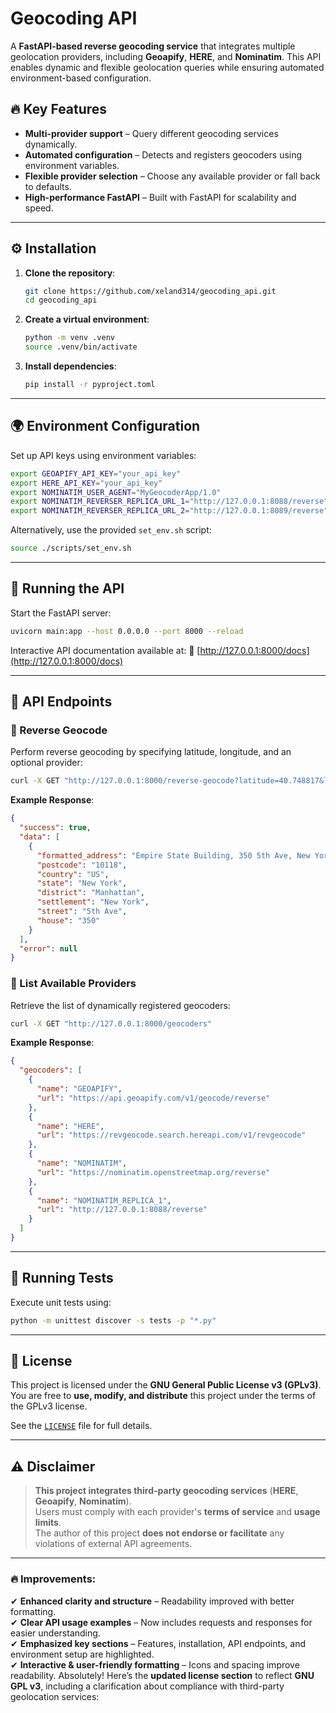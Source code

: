 # Geocoding API

A **FastAPI-based reverse geocoding service** that integrates multiple geolocation providers, including **Geoapify**, **HERE**, and **Nominatim**. This API enables dynamic and flexible geolocation queries while ensuring automated environment-based configuration.

## 🔥 Key Features

- **Multi-provider support** – Query different geocoding services dynamically.
- **Automated configuration** – Detects and registers geocoders using environment variables.
- **Flexible provider selection** – Choose any available provider or fall back to defaults.
- **High-performance FastAPI** – Built with FastAPI for scalability and speed.

---

## ⚙️ Installation

1. **Clone the repository**:

   ```bash
   git clone https://github.com/xeland314/geocoding_api.git
   cd geocoding_api
   ```

2. **Create a virtual environment**:

   ```bash
   python -m venv .venv
   source .venv/bin/activate
   ```

3. **Install dependencies**:
   ```bash
   pip install -r pyproject.toml
   ```

---

## 🌍 Environment Configuration

Set up API keys using environment variables:

```bash
export GEOAPIFY_API_KEY="your_api_key"
export HERE_API_KEY="your_api_key"
export NOMINATIM_USER_AGENT="MyGeocoderApp/1.0"
export NOMINATIM_REVERSER_REPLICA_URL_1="http://127.0.0.1:8088/reverse"
export NOMINATIM_REVERSER_REPLICA_URL_2="http://127.0.0.1:8089/reverse"
```

Alternatively, use the provided `set_env.sh` script:

```bash
source ./scripts/set_env.sh
```

---

## 🚀 Running the API

Start the FastAPI server:

```bash
uvicorn main:app --host 0.0.0.0 --port 8000 --reload
```

Interactive API documentation available at:
🔗 [http://127.0.0.1:8000/docs](http://127.0.0.1:8000/docs)

---

## 📡 API Endpoints

### 🔎 Reverse Geocode

Perform reverse geocoding by specifying latitude, longitude, and an optional provider:

```bash
curl -X GET "http://127.0.0.1:8000/reverse-geocode?latitude=40.748817&longitude=-73.985428&platform=geoapify"
```

**Example Response**:

```json
{
  "success": true,
  "data": [
    {
      "formatted_address": "Empire State Building, 350 5th Ave, New York, NY, USA",
      "postcode": "10118",
      "country": "US",
      "state": "New York",
      "district": "Manhattan",
      "settlement": "New York",
      "street": "5th Ave",
      "house": "350"
    }
  ],
  "error": null
}
```

### 📜 List Available Providers

Retrieve the list of dynamically registered geocoders:

```bash
curl -X GET "http://127.0.0.1:8000/geocoders"
```

**Example Response**:

```json
{
  "geocoders": [
    {
      "name": "GEOAPIFY",
      "url": "https://api.geoapify.com/v1/geocode/reverse"
    },
    {
      "name": "HERE",
      "url": "https://revgeocode.search.hereapi.com/v1/revgeocode"
    },
    {
      "name": "NOMINATIM",
      "url": "https://nominatim.openstreetmap.org/reverse"
    },
    {
      "name": "NOMINATIM_REPLICA_1",
      "url": "http://127.0.0.1:8088/reverse"
    }
  ]
}
```

---

## 🧪 Running Tests

Execute unit tests using:

```bash
python -m unittest discover -s tests -p "*.py"
```

---

## 📄 License

This project is licensed under the **GNU General Public License v3 (GPLv3)**.  
You are free to **use, modify, and distribute** this project under the terms of the GPLv3 license.

See the [`LICENSE`](LICENSE) file for full details.

---

## ⚠️ Disclaimer

> **This project integrates third-party geocoding services** (**HERE**, **Geoapify**, **Nominatim**).  
> Users must comply with each provider's **terms of service** and **usage limits**.  
> The author of this project **does not endorse or facilitate** any violations of external API agreements.

---

### 🔥 Improvements:

✔ **Enhanced clarity and structure** – Readability improved with better formatting.  
✔ **Clear API usage examples** – Now includes requests and responses for easier understanding.  
✔ **Emphasized key sections** – Features, installation, API endpoints, and environment setup are highlighted.  
✔ **Interactive & user-friendly formatting** – Icons and spacing improve readability.
Absolutely! Here’s the **updated license section** to reflect **GNU GPL v3**, including a clarification about compliance with third-party geolocation services:
